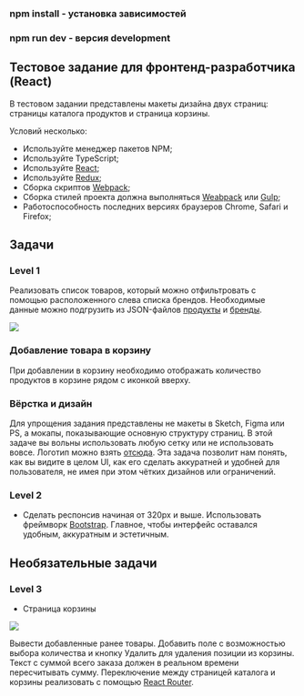 
  
###  npm install - установка зависимостей
  
###  npm run dev - версия development




## Тестовое задание для фронтенд-разработчика (React)

В тестовом задании представлены макеты дизайна двух страниц: страницы каталога продуктов и страница корзины. 

Условий несколько:
- Используйте менеджер пакетов NPM;
- Используйте TypeScript;
- Используйте [React](https://github.com/facebook/react);
- Используйте [Redux](https://github.com/reduxjs/react-redux);
- Сборка скриптов [Webpack](https://webpack.js.org/);
- Сборка стилей проекта должна выполняться [Weabpack](https://webpack.js.org/) или [Gulp](https://github.com/gulpjs/gulp);
- Работоспособность последних версиях браузеров Chrome, Safari и Firefox;

## Задачи
### Level 1

Реализовать список товаров, который можно отфильтровать с помощью расположенного слева списка брендов. Необходимые данные можно подгрузить из JSON-файлов [продукты](assets/products.json) и [бренды](assets/brands.json).

![](assets/images/catalog.png?raw=true "")

### Добавление товара в корзину
При добавлении в корзину необходимо отображать количество продуктов в корзине рядом с иконкой вверху.

### Вёрстка и дизайн
Для упрощения задания представлены не макеты в Sketch, Figma или PS, а мокапы, показывающие основную структуру страниц. В этой задаче вы вольны использовать любую сетку или не использовать вовсе.
Логотип можно взять [отсюда](assets/images/logo.png). Эта задача позволит нам понять, как вы видите в целом UI, как его сделать аккуратней и удобней для пользователя, не имея при этом чётких дизайнов или ограничений.

### Level 2

* Сделать респонсив начиная от 320px и выше. Использовать фреймворк [Bootstrap](https://github.com/react-bootstrap/react-bootstrap). Главное, чтобы интерфейс оставался удобным, аккуратным и эстетичным.


## Необязательные задачи

### Level 3
* Страница корзины

![](assets/images/cart-level-2.png?raw=true "")

Вывести добавленные ранее товары. Добавить поле с возможностью выбора количества и кнопку Удалить для удаления позиции из корзины. Текст с суммой всего заказа должен в реальном времени пересчитывать сумму. Переключение между страницей каталога и корзины реализовать с помощью [React Router](https://github.com/remix-run/react-router).

